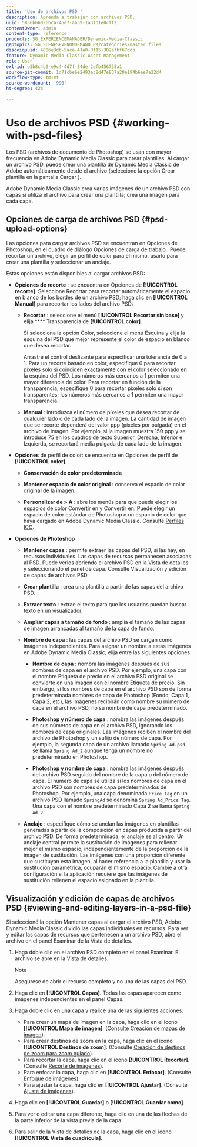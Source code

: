```yaml
---
title: 'Uso de archivos PSD '
description: Aprenda a trabajar con archivos PSD.
uuid: 5836b660-6bca-46e7-ab39-1a31d1e0cff2
contentOwner: admin
content-type: reference
products: SG_EXPERIENCEMANAGER/Dynamic-Media-Classic
geptopics: SG_SCENESEVENONDEMAND_PK/categories/master_files
discoiquuid: 4086e3db-5aca-41a0-8f15-302afbf67ddb
feature: Dynamic Media Classic,Asset Management
role: User
exl-id: e3b8c4b9-e9c4-4d7f-84de-2efb456755a1
source-git-commit: 1d71cbe6e2493ac8d47e837a20e194b6ae7a22d4
workflow-type: tm+mt
source-wordcount: '990'
ht-degree: 42%

---
```


# Uso de archivos PSD {#working-with-psd-files}

<!--   USED TO BE AN OPTION UNDER COLOR PROFILE OPTIONS * **Convert To sRGB (default)** - Converts to sRGB (Standard Red Green Blue). sRGB is the recommended color space for displaying images on web pages. -->

Los PSD (archivos de documento de Photoshop) se usan con mayor frecuencia en Adobe Dynamic Media Classic para crear plantillas. Al cargar un archivo PSD, puede crear una plantilla de Dynamic Media Classic de Adobe automáticamente desde el archivo (seleccione la opción Crear plantilla en la pantalla Cargar ).

Adobe Dynamic Media Classic crea varias imágenes de un archivo PSD con capas si utiliza el archivo para crear una plantilla; crea una imagen para cada capa.

## Opciones de carga de archivos PSD {#psd-upload-options}

Las opciones para cargar archivos PSD se encuentran en Opciones de Photoshop, en el cuadro de diálogo Opciones de carga de trabajo . Puede recortar un archivo, elegir un perfil de color para el mismo, usarlo para crear una plantilla y seleccionar un anclaje.

Estas opciones están disponibles al cargar archivos PSD:

* **Opciones de recorte** : se encuentra en Opciones de  **[!UICONTROL recorte]**. Seleccione Recortar para recortar automáticamente el espacio en blanco de los bordes de un archivo PSD; haga clic en **[!UICONTROL Manual]** para recortar los lados del archivo PSD:

   * **Recortar** : seleccione el menú  **[!UICONTROL Recortar sin base]** y elija  **** Transparencia de  **[!UICONTROL color]**.

      Si selecciona la opción Color, seleccione el menú Esquina y elija la esquina del PSD que mejor represente el color de espacio en blanco que desea recortar.

      Arrastre el control deslizante para especificar una tolerancia de 0 a 1. Para un recorte basado en color, especifique 0 para recortar píxeles solo si coinciden exactamente con el color seleccionado en la esquina del PSD. Los números más cercanos a 1 permiten una mayor diferencia de color. Para recortar en función de la transparencia, especifique 0 para recortar píxeles solo si son transparentes; los números más cercanos a 1 permiten una mayor transparencia.

   * **Manual** : introduzca el número de píxeles que desea recortar de cualquier lado o de cada lado de la imagen. La cantidad de imagen que se recorte dependerá del valor ppp (píxeles por pulgada) en el archivo de imagen. Por ejemplo, si la imagen muestra 150 ppp y se introduce 75 en los cuadros de texto Superior, Derecha, Inferior e Izquierda, se recortará media pulgada de cada lado de la imagen.

* **Opciones**  de perfil de color: se encuentra en Opciones de perfil de  **[!UICONTROL color]**.

   * **Conservación de color predeterminada**

   * **Mantener espacio de color original** : conserva el espacio de color original de la imagen.

   * **Personalizar de > A** : abre los menús para que pueda elegir los espacios de color Convertir en y Convertir en. Puede elegir un espacio de color estándar de Photoshop o un espacio de color que haya cargado en Adobe Dynamic Media Classic. Consulte [Perfiles ICC](/help/icc-profiles.md).

* **Opciones de Photoshop**

   * **Mantener capas** : permite extraer las capas del PSD, si las hay, en recursos individuales. Las capas de recursos permanecen asociadas al PSD. Puede verlos abriendo el archivo PSD en la Vista de detalles y seleccionando el panel de capa. Consulte Visualización y edición de capas de archivos PSD.

   * **Crear plantilla** : crea una plantilla a partir de las capas del archivo PSD.

   * **Extraer texto** : extrae el texto para que los usuarios puedan buscar texto en un visualizador.

   * **Ampliar capas a tamaño de fondo** : amplía el tamaño de las capas de imagen arrancadas al tamaño de la capa de fondo.

   * **Nombre de capa** : las capas del archivo PSD se cargan como imágenes independientes. Para asignar un nombre a estas imágenes en Adobe Dynamic Media Classic, elija entre las siguientes opciones:

      * **Nombre de capa** : nombra las imágenes después de sus nombres de capa en el archivo PSD. Por ejemplo, una capa con el nombre Etiqueta de precio en el archivo PSD original se convierte en una imagen con el nombre Etiqueta de precio. Sin embargo, si los nombres de capa en el archivo PSD son de forma predeterminada nombres de capa de Photoshop (Fondo, Capa 1, Capa 2, etc), las imágenes recibirán como nombre su número de capa en el archivo PSD, no su nombre de capa predeterminado.

      * **Photoshop y número de capa** : nombra las imágenes después de sus números de capa en el archivo PSD, ignorando los nombres de capa originales. Las imágenes reciben el nombre del archivo de Photoshop y un sufijo de número de capa. Por ejemplo, la segunda capa de un archivo llamado `Spring Ad.psd` se llama `Spring Ad_2` aunque tenga un nombre no predeterminado en Photoshop.

      * **Photoshop y nombre de capa** : nombra las imágenes después del archivo PSD seguido del nombre de la capa o del número de capa. El número de capa se utiliza si los nombres de capa en el archivo PSD son nombres de capa predeterminados de Photoshop. Por ejemplo, una capa denominada `Price Tag` en un archivo PSD llamado `SpringAd` se denomina `Spring Ad_Price Tag`. Una capa con el nombre predeterminado Capa 2 se llama `Spring Ad_2`.
   * **Anclaje** : especifique cómo se anclan las imágenes en plantillas generadas a partir de la composición en capas producida a partir del archivo PSD. De forma predeterminada, el anclaje es al centro. Un anclaje central permite la sustitución de imágenes para rellenar mejor el mismo espacio, independientemente de la proporción de la imagen de sustitución. Las imágenes con una proporción diferente que sustituyan esta imagen, al hacer referencia a la plantilla y usar la sustitución paramétrica, ocuparán el mismo espacio. Cambie a otra configuración si la aplicación requiere que las imágenes de sustitución rellenen el espacio asignado en la plantilla.


## Visualización y edición de capas de archivos PSD {#viewing-and-editing-layers-in-a-psd-file}

Si seleccionó la opción Mantener capas al cargar el archivo PSD, Adobe Dynamic Media Classic dividió las capas individuales en recursos. Para ver y editar las capas de recursos que pertenecen a un archivo PSD, abra el archivo en el panel Examinar de la Vista de detalles.

1. Haga doble clic en el archivo PSD completo en el panel Examinar. El archivo se abre en la Vista de detalles.

   >[!NOTE]
   >
   >Asegúrese de abrir el recurso completo y no una de las capas del PSD.

1. Haga clic en **[!UICONTROL Capas]**. Todas las capas aparecen como imágenes independientes en el panel Capas.
1. Haga doble clic en una capa y realice una de las siguientes acciones:

   * Para crear un mapa de imagen en la capa, haga clic en el icono **[!UICONTROL Mapa de imagen]**. (Consulte [Creación de mapas de imagen](creating-image-maps.md#creating_image_maps)).
   * Para crear destinos de zoom en la capa, haga clic en el icono **[!UICONTROL Destinos de zoom]**. (Consulte [Creación de destinos de zoom para zoom guiado](creating-zoom-targets-guided-zoom.md#creating_zoom_targets_for_guided_zoom)).
   * Para recortar la capa, haga clic en el icono **[!UICONTROL Recortar]**. (Consulte [Recorte de imágenes](cropping-image.md#cropping_an_image)).
   * Para enfocar la capa, haga clic en **[!UICONTROL Enfocar]**. (Consulte [Enfoque de imágenes](sharpening-image.md#sharpening_an_image)).
   * Para ajustar la capa, haga clic en **[!UICONTROL Ajustar]**. (Consulte [Ajuste de imágenes](adjusting-image.md#adjusting_an_image)).

1. Haga clic en **[!UICONTROL Guardar]** o **[!UICONTROL Guardar como]**.
1. Para ver o editar una capa diferente, haga clic en una de las flechas de la parte inferior de la vista previa de la capa.
1. Para salir de la Vista de detalles de la capa, haga clic en el icono **[!UICONTROL Vista de cuadrícula]**.
